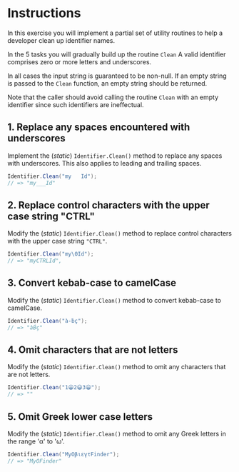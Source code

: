 ﻿# Instructions

In this exercise you will implement a partial set of utility routines to help a developer
clean up identifier names.

In the 5 tasks you will gradually build up the routine `Clean` A valid identifier comprises
zero or more letters and underscores.

In all cases the input string is guaranteed to be non-null. If an empty string is passed to the `Clean` function, an empty string should be returned.

Note that the caller should avoid calling the routine `Clean` with an empty identifier since such identifiers are ineffectual.

## 1. Replace any spaces encountered with underscores

Implement the (_static_) `Identifier.Clean()` method to replace any spaces with underscores. This also applies to leading and trailing spaces.

```csharp
Identifier.Clean("my   Id");
// => "my___Id"
```

## 2. Replace control characters with the upper case string "CTRL"

Modify the (_static_) `Identifier.Clean()` method to replace control characters with the upper case string `"CTRL"`.

```csharp
Identifier.Clean("my\0Id");
// => "myCTRLId",
```

## 3. Convert kebab-case to camelCase

Modify the (_static_) `Identifier.Clean()` method to convert kebab-case to camelCase.

```csharp
Identifier.Clean("à-ḃç");
// => "àḂç"
```

## 4. Omit characters that are not letters

Modify the (_static_) `Identifier.Clean()` method to omit any characters that are not letters.

```csharp
Identifier.Clean("1😀2😀3😀");
// => ""
```

## 5. Omit Greek lower case letters

Modify the (_static_) `Identifier.Clean()` method to omit any Greek letters in the range 'α' to 'ω'.

```csharp
Identifier.Clean("MyΟβιεγτFinder");
// => "MyΟFinder"
```